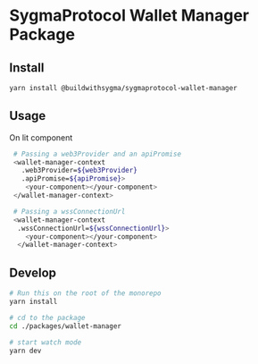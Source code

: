 # SygmaProtocol Wallet Manager Package

## Install

```bash
yarn install @buildwithsygma/sygmaprotocol-wallet-manager
```

## Usage

On lit component

```bash
 # Passing a web3Provider and an apiPromise
 <wallet-manager-context
   .web3Provider=${web3Provider}
   .apiPromise=${apiPromise}>
    <your-component></your-component>
 </wallet-manager-context>

 # Passing a wssConnectionUrl
 <wallet-manager-context
  .wssConnectionUrl=${wssConnectionUrl}>
    <your-component></your-component>
  </wallet-manager-context>
```

## Develop

```bash
# Run this on the root of the monorepo
yarn install

# cd to the package
cd ./packages/wallet-manager

# start watch mode
yarn dev
```